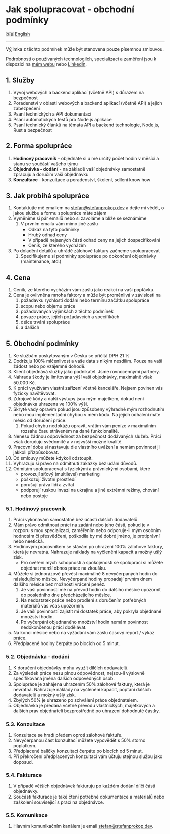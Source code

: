 # Jak spolupracovat - obchodní podmínky

🇬🇧 [English](../en/WAY_OF_WORKING_TOGETHER.md)

---

Výjimka z těchto podmínek může být stanovena pouze písemnou smlouvou.

Podrobnosti o používaných technologiích, specializaci a zaměření jsou k dispozici na [mém webu](https://stefanprokop.dev) nebo [LinkedIn](https://www.linkedin.com/in/stefanprokopdev/).

## 1. Služby

1. Vývoj webových a backend aplikací (včetně API) s důrazem na bezpečnost
2. Poradenství v oblasti webových a backend aplikací (včetně API) a jejich zabezpečení
3. Psaní technických a API dokumentací
4. Psaní automatických testů pro Node.js aplikace
5. Psaní technický článků na témata API a backend technologie, Node.js, Rust a bezpečnost

## 2. Forma spolupráce

1. **Hodinový pracovník** - objednáte si u mě určitý počet hodin v měsíci a stanu se součástí vašeho týmu
2. **Objednávka - dodání** - na základě vaší objednávky samostatně zpracuju a doručím vaši objednávku
3. **Konzultace** - konzultace a poradenství, školení, sdílení know how

## 3. Jak probíhá spolupráce

1. Kontaktujte mě emailem na stefan@stefanprokop.dev a dejte mi vědět, o jakou službu a formu spolupráce máte zájem
2. Vyměníme si pár emailů nebo si zavoláme a blíže se seznámíme
   1. V prvním emailu vám mimo jiné zašlu
      - Odkaz na tyto podmínky
      - Hrubý odhad ceny
      - V případě nejasných částí odhad ceny na jejich dospecifikování
      - Ceník, ze kterého vycházím
3. Po doladění detailů a uhrádě zálohové faktury začneme spolupracovat
   1. Specifikujeme si podmínky spolupráce po dokončení objednávky (maintenance, atd.)

## 4. Cena

1. Ceník, ze kterého vycházím vám zašlu jako reakci na vaši poptávku.
2. Cena je ovlivněna mnoha faktory a může být proměnlivá v závislosti na
   1. požadavku rychlosti dodání nebo termínu začátku spolupráce
   2. scopu nebo objemu práce
   3. požadovaných výjimkách z těchto podmínek
   4. povaze práce, jejích požadavcích a specifikách
   5. délce trvání spolupráce
   6. a dalších

## 5. Obchodní podmínky

1. Ke službám poskytovaným v Česku se přičítá DPH 21 %
2. Dodržuju 100% mlčenlivost a vaše data s nikým nesdílím. Pouze na vaši žádost nebo po vzájemné dohodě.
3. Klient objednává služby jako podnikatel. Jsme rovnocennými partnery.
4. Náhrada škody je limitována výší vaší objednávky, maximálně však 50.000 Kč.
5. K práci využívám vlastní zařízení včetně kanceláře. Nejsem povinen vás fyzicky navštěvovat.
6. Zdrojové kódy a další výstupy jsou mým majetkem, dokud není objednávka uhrazena ve 100% výši.
7. Skryté vady opravím pokud jsou způsobeny výhradně mým rozhodnutím nebo mou implementační chybou v mém kódu. Na jejich odhalení máte měsíc od doručení práce.
   1. Pokud chybu nedokážu opravit, vrátím vám peníze v maximálním rozsahu času stráveném na dané funkcionalitě.
8. Nenesu žádnou odpovědnost za bezpečnost dodávaných služeb. Práci však doručuju svědomitě a v nejvyšší možné kvalitě.
9. Pracovní dobu si nastavuju dle vlastního uvážení a nemám povinnost ji jakkoli přizpůsobovat.
10. Od smlouvy můžete kdykoli odstoupit.
11. Vyhrazuju si právo na odmítnutí zakázky bez udání důvodů.
12. Odmítám spolupracovat s fyzickými a právnickými osobami, které
    - provozují síťový (multilevel) marketing
    - poškozují životní prostředí
    - porušují práva lidí a zvířat
    - podporují ruskou invazi na ukrajinu a jiné extrémní režimy, chování nebo postoje

### 5.1. Hodinový pracovník

1. Práci vykonávám samostatně bez účasti dalších dodavatelů.
2. Mám právo odmítnout práci na zadání nebo jeho části, pokud je v rozporu s mou specializací, zaměřením nebo odporuje-li mým osobním hodnotám či přesvědčení, poškodila by mé dobré jméno, je protiprávní nebo neetická.
3. Hodinovým pracovníkem se stávám po uhrazení 100% zálohové faktury, která je nevratná. Nahrazuje náklady na vyčlenění kapacit a možný ušlý zisk.
    - Pro ověření mých schopností a spokojenosti se spoluprací si můžete objednat menší obnos práce na zkoušku.
4. Můžete si jednorázově převést maximálně 8 nevyčerpaných hodin do následujícího měsíce. Nevyčerpané hodiny propadají prvním dnem dalšího měsíce bez možnosti vrácení peněz.
   1. Je vaší povinností mě na převod hodin do dalšího měsíce upozornit do posledního dne předcházejícího měsíce.
   2. Na nedostatek práce nebo prodlení s doručením potřebných materiálů vás včas upozorním.
   3. Je vaší povinností zajistit mi dostatek práce, aby pokryla objednané množství hodin.
   4. Po vyčerpání objednaného množství hodin nemám povinnost nedokončenou práci dodělávat.
5. Na konci měsíce nebo na vyžádání vám zašlu časový report / výkaz práce.
6. Předplacené hodiny čerpáte po blocích od 5 minut.

### 5.2. Objednávka - dodání

1. K doručení objednávky mohu využít dílčích dodavatelů.
2. Za výsledek práce nesu plnou odpovědnost, nejsou-li výslovně specifikována jména dalších odpovědných osob.
3. Spolupráce je zahájena uhrazením 50% zálohové faktury, která je nevratná. Nahrazuje náklady na vyčlenění kapacit, poptání dalších dodavatelů a možný ušlý zisk.
4. Zbylých 50% je uhrazeno po schválení práce objednatelem.
5. Objednávka je předána včetně převodu vlastnických, majetkových a dalších práv objednateli bezprostředně po uhrazení dohodnuté částky.

### 5.3. Konzultace

1. Konzultace se hradí předem oproti zálohové faktuře.
2. Nevyčerpanou část konzultací můžete vypovědět s 50% storno poplatkem.
3. Předplacené balíčky konzultací čerpáte po blocích od 5 minut.
4. Při překročení předplacených konzultací vám účtuju stejnou službu jako doposud.

### 5.4. Fakturace

1. V případě větších objednávek fakturuju po každém dodání dílčí části objednávky.
2. Součástí fakturace je také čtení potřebné dokumentace a materiálů nebo zaškolení související s prací na objednávce.

### 5.5. Komunikace

1. Hlavním komunikačním kanálem je email stefan@stefanprokop.dev.
